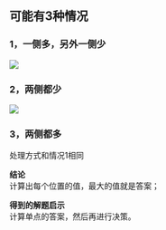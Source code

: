 ## 可能有3种情况
### 1，一侧多，另外一侧少
![](https://pic.zaqbest.com/i/2022/05/12/627c6d685e3cb.png)

### 2，两侧都少
![](https://pic.zaqbest.com/i/2022/05/12/627c6d4e56ffe.png)

### 3，两侧都多
处理方式和情况1相同

**结论**  
计算出每个位置的值，最大的值就是答案；

**得到的解题启示**  
计算单点的答案，然后再进行决策。